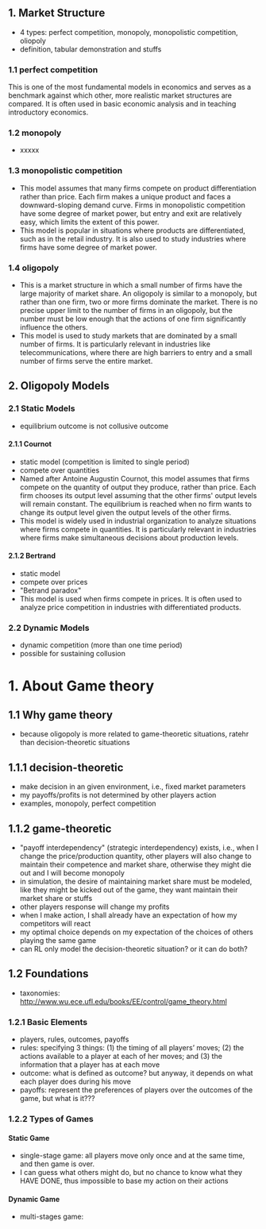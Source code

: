 ## 1. Market Structure
- 4 types: perfect competition, monopoly, monopolistic competition, oliopoly
- definition, tabular demonstration and stuffs

### 1.1 perfect competition
This is one of the most fundamental models in economics and serves as a benchmark against which other, more realistic market structures are compared. It is often used in basic economic analysis and in teaching introductory economics.

### 1.2 monopoly
- xxxxx
### 1.3 monopolistic competition
- This model assumes that many firms compete on product differentiation rather than price. Each firm makes a unique product and faces a downward-sloping demand curve. Firms in monopolistic competition have some degree of market power, but entry and exit are relatively easy, which limits the extent of this power.
- This model is popular in situations where products are differentiated, such as in the retail industry. It is also used to study industries where firms have some degree of market power.

### 1.4 oligopoly
- This is a market structure in which a small number of firms have the large majority of market share. An oligopoly is similar to a monopoly, but rather than one firm, two or more firms dominate the market. There is no precise upper limit to the number of firms in an oligopoly, but the number must be low enough that the actions of one firm significantly influence the others.
- This model is used to study markets that are dominated by a small number of firms. It is particularly relevant in industries like telecommunications, where there are high barriers to entry and a small number of firms serve the entire market.

## 2. Oligopoly Models
### 2.1 Static Models
- equilibrium outcome is not collusive outcome

#### 2.1.1 Cournot
- static model (competition is limited to single period)
- compete over quantities
- Named after Antoine Augustin Cournot, this model assumes that firms compete on the quantity of output they produce, rather than price. Each firm chooses its output level assuming that the other firms' output levels will remain constant. The equilibrium is reached when no firm wants to change its output level given the output levels of the other firms.
- This model is widely used in industrial organization to analyze situations where firms compete in quantities. It is particularly relevant in industries where firms make simultaneous decisions about production levels.


#### 2.1.2 Bertrand
- static model
- compete over prices
- "Betrand paradox"
- This model is used when firms compete in prices. It is often used to analyze price competition in industries with differentiated products.

### 2.2 Dynamic Models
- dynamic competition (more than one time period)
- possible for sustaining collusion

# 1. About Game theory
## 1.1 Why game theory
- because oligopoly is more related to game-theoretic situations, ratehr than decision-theoretic situations
## 1.1.1 decision-theoretic
- make decision in an given environment, i.e., fixed market parameters
- my payoffs/profits is not determined by other players action
- examples, monopoly, perfect competition

## 1.1.2 game-theoretic
- "payoff interdependency" (strategic interdependency) exists, i.e., when I change the price/production quantity, other players will also change to maintain their competence and market share, otherwise they might die out and I will become monopoly
- in simulation, the desire of maintaining market share must be modeled, like they might be kicked out of the game, they want maintain their market share or stuffs
- other players response will change my profits
- when I make action, I shall already have an expectation of how my competitors will react
- my optimal choice depends on my expectation of the choices of others playing the same game
- can RL only model the decision-theoretic situation? or it can do both?

## 1.2 Foundations
- taxonomies: http://www.wu.ece.ufl.edu/books/EE/control/game_theory.html
### 1.2.1 Basic Elements
- players, rules, outcomes, payoffs
- rules: specifying 3 things: (1) the timing of all players’ moves; (2) the actions available to a player at each of her moves; and (3) the information that a player has at each move
- outcome: what is defined as outcome? but anyway, it depends on what each player does during his move
- payoffs: represent the preferences of players over the outcomes of the game, but what is it???

### 1.2.2 Types of Games
#### Static Game
- single-stage game: all players move only once and at the same time, and then game is over. 
- I can guess what others might do, but no chance to know what they HAVE DONE, thus impossible to base my action on their actions
#### Dynamic Game
- multi-stages game: 